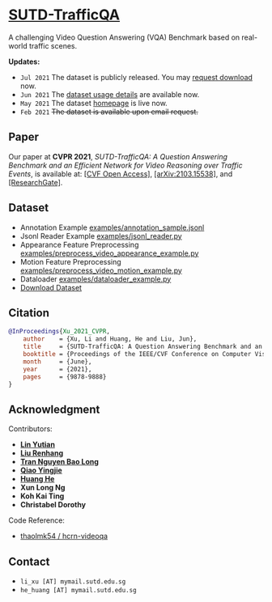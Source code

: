 # [SUTD-TrafficQA](https://sutdcv.github.io/SUTD-TrafficQA/)

A challenging Video Question Answering (VQA) Benchmark based on real-world traffic scenes.

**Updates:**

-   `Jul 2021` The dataset is publicly released. You may [request download](https://sutdcv.github.io/SUTD-TrafficQA/#/download) now.
-   `Jun 2021` The [dataset usage details](https://sutdcv.github.io/SUTD-TrafficQA/#/explore) are available now.
-   `May 2021` The dataset [homepage](https://sutdcv.github.io/SUTD-TrafficQA) is live now.
-   `Feb 2021` ~~The dataset is available upon email request.~~

## Paper

Our paper at **CVPR 2021**, _SUTD-TrafficQA: A Question Answering Benchmark and an Efficient Network for Video Reasoning over Traffic Events_, is available at: [[CVF Open Access]](https://openaccess.thecvf.com/content/CVPR2021/html/Xu_SUTD-TrafficQA_A_Question_Answering_Benchmark_and_an_Efficient_Network_for_CVPR_2021_paper.html), [[arXiv:2103.15538]](https://arxiv.org/abs/2103.15538), and [[ResearchGate]](https://www.researchgate.net/publication/350432154_TrafficQA_A_Question_Answering_Benchmark_and_an_Efficient_Network_for_Video_Reasoning_over_Traffic_Events).

## Dataset

-   Annotation Example [examples/annotation_sample.jsonl](examples/annotation_sample.jsonl)
-   Jsonl Reader Example [examples/jsonl_reader.py](examples/jsonl_reader.py)
-   Appearance Feature Preprocessing [examples/preprocess_video_appearance_example.py](examples/preprocess_video_appearance_example.py)
-   Motion Feature Preprocessing [examples/preprocess_video_motion_example.py](examples/preprocess_video_motion_example.py)
-   Dataloader [examples/dataloader_example.py](examples/dataloader_example.py)
-   [Download Dataset](https://sutdcv.github.io/SUTD-TrafficQA)

## Citation

```bibtex
@InProceedings{Xu_2021_CVPR,
    author    = {Xu, Li and Huang, He and Liu, Jun},
    title     = {SUTD-TrafficQA: A Question Answering Benchmark and an Efficient Network for Video Reasoning Over Traffic Events},
    booktitle = {Proceedings of the IEEE/CVF Conference on Computer Vision and Pattern Recognition (CVPR)},
    month     = {June},
    year      = {2021},
    pages     = {9878-9888}
}
```

## Acknowledgment

Contributors:

-   [**Lin Yutian**](https://github.com/Lynn-020809)
-   [**Liu Renhang**](https://github.com/Samillynn)
-   [**Tran Nguyen Bao Long**](https://github.com/TNBL265)
-   [**Qiao Yingjie**](https://github.com/YingjieQiao)
-   [**Huang He**](https://github.com/MarkHershey)
-   **Xun Long Ng**
-   **Koh Kai Ting**
-   **Christabel Dorothy**

Code Reference:

-   [thaolmk54 / hcrn-videoqa](https://github.com/thaolmk54/hcrn-videoqa)

## Contact

-   `li_xu [AT] mymail.sutd.edu.sg`
-   `he_huang [AT] mymail.sutd.edu.sg`

